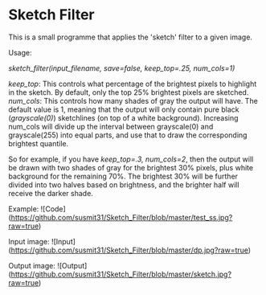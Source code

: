# Sketch Filter
This is a small programme that applies the 'sketch' filter to a given image. 

Usage:

_sketch_filter(input_filename, save=false, keep_top=.25, num_cols=1)_

_keep_top_: This controls what percentage of the brightest pixels to highlight in the sketch. By default, only the top 25% brightest pixels are sketched.  
_num_cols_: This controls how many shades of gray the output will have.
The default value is 1, meaning that the output will only contain pure black (_grayscale(0)_) sketchlines (on top of a white background). Increasing num_cols will divide up the interval between grayscale(0) and grayscale(255) into equal parts, and use that to draw the corresponding brightest quantile.

So for example, if you have _keep_top=.3, num_cols=2_, then the output will be drawn with two shades of gray for the brightest 30% pixels, plus white background for the remaining 70%. The brightest 30% will be further divided into two halves based on brightness, and the brighter half will receive the darker shade.

Example:
![Code] (https://github.com/susmit31/Sketch_Filter/blob/master/test_ss.jpg?raw=true)

Input image:
![Input] (https://github.com/susmit31/Sketch_Filter/blob/master/dp.jpg?raw=true)

Output image:
![Output] (https://github.com/susmit31/Sketch_Filter/blob/master/sketch.jpg?raw=true)

